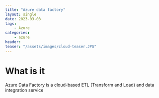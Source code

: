 ```yaml
---
title: "Azure data factory"
layout: single
date: 2023-03-03
tags:
    - Azure
categories:
    - azure
header:
teaser: "/assets/images/cloud-teaser.JPG"
---
```


# What is it
Azure Data Factory is a cloud-based ETL (Transform and Load) and data integration service
